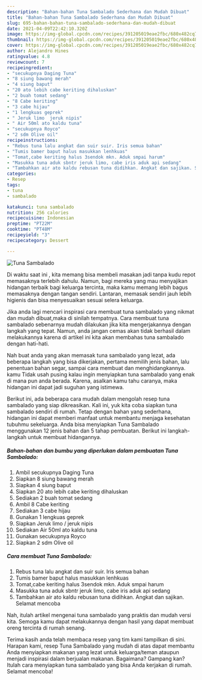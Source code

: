 ```yaml
---
description: "Bahan-bahan Tuna Sambalado Sederhana dan Mudah Dibuat"
title: "Bahan-bahan Tuna Sambalado Sederhana dan Mudah Dibuat"
slug: 695-bahan-bahan-tuna-sambalado-sederhana-dan-mudah-dibuat
date: 2021-04-09T22:42:10.320Z
image: https://img-global.cpcdn.com/recipes/391205019eae2fbc/680x482cq70/tuna-sambalado-foto-resep-utama.jpg
thumbnail: https://img-global.cpcdn.com/recipes/391205019eae2fbc/680x482cq70/tuna-sambalado-foto-resep-utama.jpg
cover: https://img-global.cpcdn.com/recipes/391205019eae2fbc/680x482cq70/tuna-sambalado-foto-resep-utama.jpg
author: Alejandro Hines
ratingvalue: 4.8
reviewcount: 7
recipeingredient:
- "secukupnya Daging Tuna"
- "8 siung bawang merah"
- "4 siung baput"
- "20 ato lebih cabe keriting dihaluskan"
- "2 buah tomat sedang"
- "8 Cabe keriting"
- "3 cabe hijau"
- "1 lengkuas geprek"
- " Jeruk limo  jeruk nipis"
- " Air 50ml ato kaldu tuna"
- "secukupnya Royco"
- "2 sdm Olive oil"
recipeinstructions:
- "Rebus tuna lalu angkat dan suir suir. Iris semua bahan"
- "Tumis bamer baput halus masukkan lenhkuas"
- "Tomat,cabe keriting halus 3sendok mkn. Aduk smpai harum"
- "Masukka tuna aduk sbntr jeruk limo, cabe iris aduk api sedang"
- "Tambahkan air ato kaldu rebusan tuna didihkan. Angkat dan sajikan. Selamat mencoba"
categories:
- Resep
tags:
- tuna
- sambalado

katakunci: tuna sambalado 
nutrition: 256 calories
recipecuisine: Indonesian
preptime: "PT22M"
cooktime: "PT48M"
recipeyield: "3"
recipecategory: Dessert

---
```



![Tuna Sambalado](https://img-global.cpcdn.com/recipes/391205019eae2fbc/680x482cq70/tuna-sambalado-foto-resep-utama.jpg)

Di waktu  saat ini , kita memang bisa membeli masakan jadi tanpa kudu repot memasaknya terlebih dahulu. Namun, bagi mereka yang mau menyajikan hidangan terbaik bagi keluarga tercinta, maka kamu memang lebih bagus memasaknya dengan tangan sendiri. Lantaran, memasak sendiri jauh lebih higienis dan bisa menyesuaikan sesuai selera keluarga.

Jika anda lagi mencari inspirasi cara membuat tuna sambalado yang nikmat dan mudah dibuat,maka di sinilah tempatnya. Cara membuat tuna sambalado  sebenarnya mudah dilakukan jika kita mengerjakannya dengan langkah yang tepat. Namun, anda jangan cemas akan tidak berhasil dalam melakukannya 
karena di artikel ini kita akan membahas tuna sambalado dengan hati-hati.  



Nah buat anda yang akan memasak tuna sambalado yang lezat, ada beberapa langkah yang bisa dikerjakan, pertama memilih jenis bahan, lalu penentuan bahan segar, sampai cara membuat dan menghidangkannya. kamu Tidak usah pusing kalau ingin menyiapkan tuna sambalado yang enak di mana pun anda berada. Karena, asalkan kamu  tahu caranya, maka hidangan ini dapat jadi suguhan yang istimewa.

Berikut ini, ada beberapa cara mudah dalam mengolah resep tuna sambalado yang siap dikreasikan. Kali ini, yuk kita coba siapkan tuna sambalado sendiri di rumah. Tetap dengan bahan yang sederhana, hidangan ini dapat memberi manfaat untuk membantu menjaga kesehatan tubuhmu sekeluarga. Anda bisa menyiapkan Tuna Sambalado menggunakan 12 jenis bahan dan 5 tahap pembuatan. Berikut ini langkah-langkah untuk membuat hidangannya.

<!--inarticleads1-->

##### Bahan-bahan dan bumbu yang diperlukan dalam pembuatan Tuna Sambalado:

1. Ambil secukupnya Daging Tuna
1. Siapkan 8 siung bawang merah
1. Siapkan 4 siung baput
1. Siapkan 20 ato lebih cabe keriting dihaluskan
1. Sediakan 2 buah tomat sedang
1. Ambil 8 Cabe keriting
1. Sediakan 3 cabe hijau
1. Gunakan 1 lengkuas geprek
1. Siapkan  Jeruk limo / jeruk nipis
1. Sediakan  Air 50ml ato kaldu tuna
1. Gunakan secukupnya Royco
1. Siapkan 2 sdm Olive oil




<!--inarticleads2-->

##### Cara membuat Tuna Sambalado:

1. Rebus tuna lalu angkat dan suir suir. Iris semua bahan
1. Tumis bamer baput halus masukkan lenhkuas
1. Tomat,cabe keriting halus 3sendok mkn. Aduk smpai harum
1. Masukka tuna aduk sbntr jeruk limo, cabe iris aduk api sedang
1. Tambahkan air ato kaldu rebusan tuna didihkan. Angkat dan sajikan. Selamat mencoba




Nah, itulah artikel mengenai  tuna sambalado  yang praktis dan mudah versi kita. Semoga kamu dapat melakukannya dengan hasil yang dapat membuat oreng tercinta di rumah senang. 

Terima kasih anda telah membaca resep yang tim kami tampilkan di sini. Harapan kami, resep  Tuna Sambalado yang mudah di atas dapat membantu Anda menyiapkan makanan yang lezat untuk keluarga/teman ataupun menjadi inspirasi dalam berjualan makanan. Bagaimana? Gampang kan? Itulah cara menyiapkan tuna sambalado yang bisa Anda kerjakan di rumah. Selamat mencoba!

